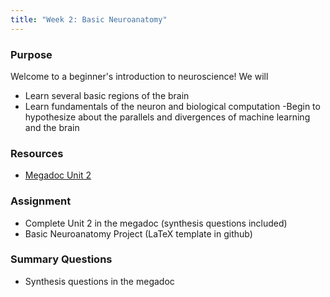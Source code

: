 ```yaml
---
title: "Week 2: Basic Neuroanatomy"
---
```


### Purpose

Welcome to a beginner's introduction to neuroscience! We will
- Learn several basic regions of the brain
- Learn fundamentals of the neuron and biological computation
 -Begin to hypothesize about the parallels and divergences of machine learning and the brain

### Resources
- [Megadoc Unit 2](../content/basic_neuro/)

### Assignment

- Complete Unit 2 in the megadoc (synthesis questions included)
- Basic Neuroanatomy Project (LaTeX template in github)

### Summary Questions

- Synthesis questions in the megadoc
